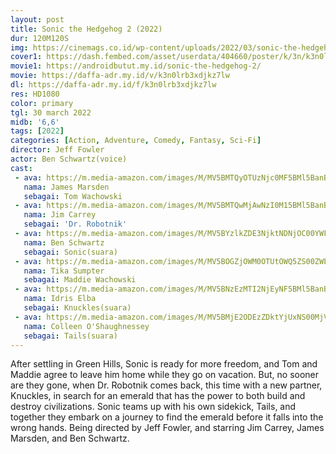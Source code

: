 ```yaml
---
layout: post
title: Sonic the Hedgehog 2 (2022)
dur: 120M120S
img: https://cinemags.co.id/wp-content/uploads/2022/03/sonic-the-hedgehog-2-poster.jpg
cover1: https://dash.fembed.com/asset/userdata/404660/poster/k/3n/k3n0lrb3xdjkz7lw.png?v=1654139599
movie1: https://androidbutut.my.id/sonic-the-hedgehog-2/
movie: https://daffa-adr.my.id/v/k3n0lrb3xdjkz7lw
dl: https://daffa-adr.my.id/f/k3n0lrb3xdjkz7lw
res: HD1080
color: primary
tgl: 30 march 2022
midb: '6,6'
tags: [2022]
categories: [Action, Adventure, Comedy, Fantasy, Sci-Fi]
director: Jeff Fowler
actor: Ben Schwartz(voice)
cast:
 - ava: https://m.media-amazon.com/images/M/MV5BMTQyOTUzNjc0MF5BMl5BanBnXkFtZTcwNTYyMDYzMw@@._V1_QL75_UX140_CR0,12,140,140_.jpg
   nama: James Marsden
   sebagai: Tom Wachowski
 - ava: https://m.media-amazon.com/images/M/MV5BMTQwMjAwNzI0M15BMl5BanBnXkFtZTcwOTY1MTMyOQ@@._V1_QL75_UX140_CR0,0,140,140_.jpg
   nama: Jim Carrey
   sebagai: 'Dr. Robotnik'
 - ava: https://m.media-amazon.com/images/M/MV5BYzlkZDE3NjktNDNjOC00YWFjLTg3NTAtMWVmZDlmYmY2NGI3XkEyXkFqcGdeQXVyMjQwMDg0Ng@@._V1_QL75_UX140_CR0,12,140,140_.jpg
   nama: Ben Schwartz
   sebagai: Sonic(suara)
 - ava: https://m.media-amazon.com/images/M/MV5BOGZjOWM0OTUtOWQ5ZS00ZWE4LTkwMjYtODg3OWJmYmIyNjI0XkEyXkFqcGdeQXVyMTA3NzU0NDg@._V1_QL75_UX140_CR0,0,140,140_.jpg
   nama: Tika Sumpter
   sebagai: Maddie Wachowski
 - ava: https://m.media-amazon.com/images/M/MV5BNzEzMTI2NjEyNF5BMl5BanBnXkFtZTcwNTA0OTE4OA@@._V1_QL75_UX140_CR0,12,140,140_.jpg
   nama: Idris Elba
   sebagai: Knuckles(suara)
 - ava: https://m.media-amazon.com/images/M/MV5BMjE2ODEzZDktYjUxNS00MjVhLTk2ZDMtYTY1ODE2NzRiOWE2XkEyXkFqcGdeQXVyMjIzNTk0NTY@._V1_QL75_UX140_CR0,0,140,140_.jpg
   nama: Colleen O'Shaughnessey
   sebagai: Tails(suara)
---
```


After settling in Green Hills, Sonic is ready for more freedom, and Tom and Maddie agree to leave him home while they go on vacation. But, no sooner are they gone, when Dr. Robotnik comes back, this time with a new partner, Knuckles, in search for an emerald that has the power to both build and destroy civilizations. Sonic teams up with his own sidekick, Tails, and together they embark on a journey to find the emerald before it falls into the wrong hands. Being directed by Jeff Fowler, and starring Jim Carrey, James Marsden, and Ben Schwartz.
